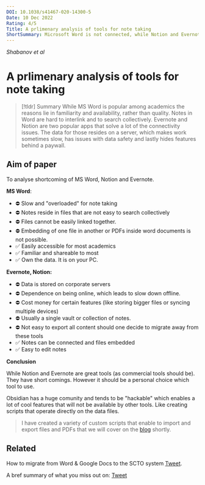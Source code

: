 ```yaml
---
DOI: 10.1038/s41467-020-14300-5
Date: 10 Dec 2022
Rating: 4/5
Title: A prlimenary analysis of tools for note taking
ShortSummary: Microsoft Word is not connected, while Notion and Evernote have accessibility issues. 
---
```


*Shabanov et al*
# A prlimenary analysis of tools for note taking


> [!tldr] Summary
> While MS Word is popular among academics the reasons lie in familiarity and availability, rather than quality. Notes in Word are hard to interlink and to search collectively. Evernote and Notion are two popular apps that solve a lot of the connectivity issues. The data for those resides on a server, which makes work sometimes slow, has issues with data safety and lastly hides features behind a paywall. 


## Aim of paper
To analyse shortcoming of MS Word, Notion and Evernote. 

**MS Word**:
- ⛔️ Slow and "overloaded" for note taking
- ⛔️ Notes reside in files that are not easy to search collectively
- ⛔️ Files cannot be easily linked together. 
- ⛔️ Embedding of one file in another or PDFs inside word documents is not possible. 
- ✅ Easily accessible for most academics 
- ✅ Familiar and shareable to most
- ✅ Own the data. It is on your PC. 

**Evernote, Notion:** 
- ⛔️ Data is stored on corporate servers
- ⛔️ Dependence on being online, which leads to slow down offline. 
- ⛔️ Cost money for certain features (like storing bigger files or syncing multiple devices)
- ⛔️ Usually a single vault or collection of notes.
- ⛔️ Not easy to export all content should one decide to migrate away from these tools
- ✅ Notes can be connected and files embedded
- ✅ Easy to edit notes


**Conclusion**

While Notion and Evernote are great tools (as commercial tools should be). They have short comings. However it should be a personal choice which tool to use. 

Obsidian has a huge comunity and tends to be "hackable" which enables a lot of cool features that will not be available by other tools. Like creating scripts that operate directly on the data files. 

> I have created a variety of custom scripts that enable to import and export files and PDFs that we will cover on the [blog](https://ilyashabanov.substack.com/) shortly. 


## Related

How to migrate from Word & Google Docs to the SCTO system [Tweet](https://twitter.com/Artifexx/status/1606455378149273600). 

A bref summary of what you miss out on: [Tweet](https://twitter.com/Artifexx/status/1605931421192830976)